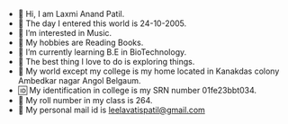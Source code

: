 - 👋 Hi, I am Laxmi Anand Patil.
- 🎂 The day I entered this world is 24-10-2005.
- 🎼 I’m interested in Music.
- 📔 My hobbies are Reading Books.
- 🧬 I’m currently learning B.E in BioTechnology.
- 💖 The best thing I love to do is exploring things. 
- 🏡 My world except my college is my home located in Kanakdas colony Ambedkar nagar Angol Belgaum.
- 🆔 My identification in college is my SRN number 01fe23bbt034.
- 🔢 My roll number in my class is 264.
- 💌 My personal mail id is leelavatispatil@gmail.com
<!---
Laxmi-Patil24/Laxmi-Patil24 is a ✨ special ✨ repository because its `README.md` (this file) appears on your GitHub profile.
You can click the Preview link to take a look at your changes.
--->
